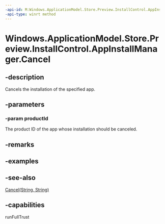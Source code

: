 ```yaml
---
-api-id: M:Windows.ApplicationModel.Store.Preview.InstallControl.AppInstallManager.Cancel(System.String)
-api-type: winrt method
---
```


<!-- Method syntax
public void Cancel(System.String productId)
-->

# Windows.ApplicationModel.Store.Preview.InstallControl.AppInstallManager.Cancel

## -description
Cancels the installation of the specified app.

## -parameters
### -param productId
The product ID of the app whose installation should be canceled.

## -remarks

## -examples

## -see-also
[Cancel(String, String)](appinstallmanager_cancel_1663351060.md)
## -capabilities
runFullTrust
